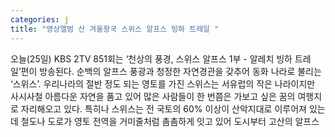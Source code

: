 ```yaml
---
categories: j
title: "영상앨범 산 겨울왕국 스위스 알프스 빙하 트레일 "
---
```

오늘(25일) KBS 2TV  851회는 ‘천상의 풍경, 스위스 알프스 1부 - 알레치 빙하 트레일’편이 방송된다. 순백의 알프스 풍광과 청정한 자연경관을 갖추어 동화 나라로 불리는 ‘스위스’. 우리나라의 절반 정도 되는 영토를 가진 스위스는 서유럽의 작은 나라이지만 사시사철 아름다운 자연을 품고 있어 많은 사람들이 한 번쯤은 가보고 싶은 꿈의 여행지로 자리해오고 있다. 특히나 스위스는 전 국토의 60% 이상이 산악지대로 이루어져 있는데 철도나 도로가 영토 전역을 거미줄처럼 촘촘하게 잇고 있어 도시부터 고산의 알프스